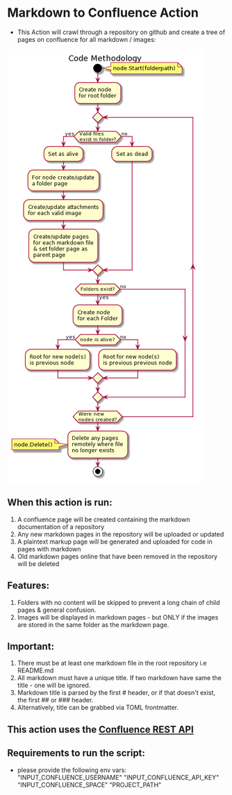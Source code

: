 # Markdown to Confluence Action

- This Action will crawl through a repository on github and create a tree of pages on confluence for all markdown / images:

![Diagram of action methodology](methodology.png)

## When this action is run:

1) A confluence page will be created containing the markdown documentation of a repository
2) Any new markdown pages in the repository will be uploaded or updated
3) A plaintext markup page will be generated and uploaded for code in pages with markdown
4) Old markdown pages online that have been removed in the repository will be deleted

## Features:

1) Folders with no content will be skipped to prevent a long chain of child pages & general confusion.
2) Images will be displayed in markdown pages - but ONLY if the images are stored in the same folder as the markdown page.

## Important:

1) There must be at least one markdown file in the root repository i.e README.md
2) All markdown must have a unique title. If two markdown have same the title - one will be ignored.
3) Markdown title is parsed by the first # header, or if that doesn't exist, the first ## or ### header.
4) Alternatively, title can be grabbed via TOML frontmatter.

## This action uses the [Confluence REST API](https://developer.atlassian.com/cloud/confluence/rest/intro/)

## Requirements to run the script:
 - please provide the following env vars:
    "INPUT_CONFLUENCE_USERNAME"
    "INPUT_CONFLUENCE_API_KEY"
    "INPUT_CONFLUENCE_SPACE"
    "PROJECT_PATH"
   

